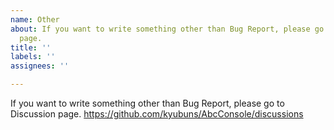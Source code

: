 ```yaml
---
name: Other
about: If you want to write something other than Bug Report, please go to Discussion
  page.
title: ''
labels: ''
assignees: ''

---
```


If you want to write something other than Bug Report, please go to Discussion page.
https://github.com/kyubuns/AbcConsole/discussions
